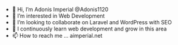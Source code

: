 - 👋 Hi, I’m Adonis Imperial @Adonis1120
- 💞️ I’m interested in Web Development
- 👀 I’m looking to collaborate on Laravel and WordPress with SEO
- 🌱 I continuously learn web development and grow in this area
- 📫 How to reach me ... aimperial.net

<!---
Adonis1120/Adonis1120 is a ✨ special ✨ repository because its `README.md` (this file) appears on your GitHub profile.
You can click the Preview link to take a look at your changes.
--->
